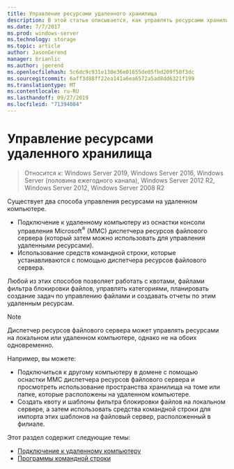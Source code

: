 ```yaml
---
title: Управление ресурсами удаленного хранилища
description: В этой статье описывается, как управлять ресурсами хранилища на удаленном компьютере
ms.date: 7/7/2017
ms.prod: windows-server
ms.technology: storage
ms.topic: article
author: JasonGerend
manager: brianlic
ms.author: jgerend
ms.openlocfilehash: 5c6dc9c931e130e36e01655de05fbd209f50f3dc
ms.sourcegitcommit: 6aff3d88ff22ea141a6ea6572a5ad8dd6321f199
ms.translationtype: MT
ms.contentlocale: ru-RU
ms.lasthandoff: 09/27/2019
ms.locfileid: "71394084"
---
```

# <a name="managing-remote-storage-resources"></a>Управление ресурсами удаленного хранилища

> Относится к: Windows Server 2019, Windows Server 2016, Windows Server (половина ежегодного канала), Windows Server 2012 R2, Windows Server 2012, Windows Server 2008 R2

Существует два способа управления ресурсами на удаленном компьютере.

-   Подключение к удаленному компьютеру из оснастки консоли управления Microsoft<sup>®</sup> (MMC) диспетчера ресурсов файлового сервера (который затем можно использовать для управления удаленными ресурсами).
-   Использование средств командной строки, которые устанавливаются с помощью диспетчера ресурсов файлового сервера.

Любой из этих способов позволяет работать с квотами, файлами фильтра блокировки файлов, управлять категориями, планировать создание задач по управлению файлами и создавать отчеты по этим удаленным ресурсам.

> [!Note]
> Диспетчер ресурсов файлового сервера может управлять ресурсами на локальном или удаленном компьютере, однако не на обоих одновременно.

Например, вы можете:

-   Подключиться к другому компьютеру в домене с помощью оснастки MMC диспетчера ресурсов файлового сервера и просмотреть использование пространства хранилища на томе или папке, которые расположены на удаленном компьютере.
-   Создать квоту и шаблоны фильтра блокировки файлов на локальном сервере, а затем использовать средства командной строки для импорта этих шаблонов на файловый сервер, расположенный в филиале.

Этот раздел содержит следующие темы:

-   [Подключение к удаленному компьютеру](connect-to-remote-computer.md)
-   [Программы командной строки](command-line-tools.md)

